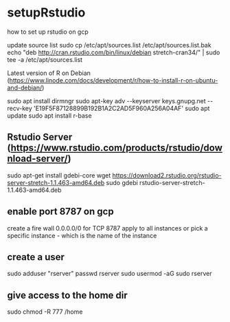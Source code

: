 # setupRstudio
how to set up rstudio on gcp

update source list
sudo cp /etc/apt/sources.list /etc/apt/sources.list.bak
echo "deb http://cran.rstudio.com/bin/linux/debian stretch-cran34/" | sudo tee -a /etc/apt/sources.list

Latest version of R on Debian
(https://www.linode.com/docs/development/r/how-to-install-r-on-ubuntu-and-debian/)

sudo apt install dirmngr
sudo apt-key adv --keyserver keys.gnupg.net --recv-key 'E19F5F87128899B192B1A2C2AD5F960A256A04AF'
sudo apt update
sudo apt install r-base


## Rstudio Server (https://www.rstudio.com/products/rstudio/download-server/)

sudo apt-get install gdebi-core
wget https://download2.rstudio.org/rstudio-server-stretch-1.1.463-amd64.deb
sudo gdebi rstudio-server-stretch-1.1.463-amd64.deb

## enable port 8787 on gcp

create a fire wall 0.0.0.0/0 for TCP 8787
apply to all instances or pick a specific instance - which is the name of the instance 

## create a user 
sudo adduser "rserver"
passwd rserver 
sudo usermod -aG sudo rserver

## give access to the home dir
sudo chmod -R 777 /home 
